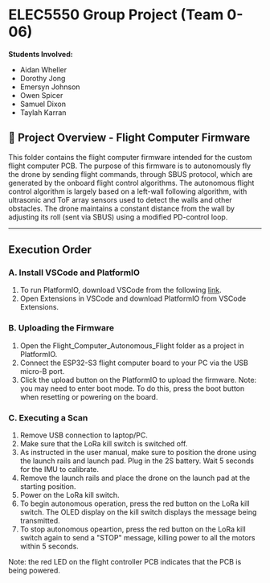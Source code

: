 # ELEC5550 Group Project (Team 0-06)

**Students Involved:**
- Aidan	Wheller
- Dorothy Jong
- Emersyn Johnson
- Owen Spicer
- Samuel Dixon
- Taylah Karran

## 📁 Project Overview - Flight Computer Firmware

This folder contains the flight computer firmware intended for the custom flight computer PCB. The purpose of this firmware is to autonomously fly the drone by sending flight commands, through SBUS protocol, which are generated by the onboard flight control algorithms. The autonomous flight control algorithm is largely based on a left-wall following algorithm, with ultrasonic and ToF array sensors used to detect the walls and other obstacles. The drone maintains a constant distance from the wall by adjusting its roll (sent via SBUS) using a modified PD-control loop.

---
## Execution Order
### **A. Install VSCode and PlatformIO**
1. To run PlatformIO, download VSCode from the following [link](https://platformio.org/platformio-ide).
1. Open Extensions in VSCode and download PlatformIO from VSCode Extensions.

### **B. Uploading the Firmware** 
1. Open the Flight_Computer_Autonomous_Flight folder as a project in PlatformIO.
1. Connect the ESP32-S3 flight computer board to your PC via the USB micro-B port.
1. Click the upload button on the PlatformIO to upload the firmware. Note: you may need to enter boot mode. To do this, press the boot button when resetting or powering on the board.

### **C. Executing a Scan**
1. Remove USB connection to laptop/PC.
2. Make sure that the LoRa kill switch is switched off.
3. As instructed in the user manual, make sure to position the drone using the launch rails and launch pad. Plug in the 2S battery. Wait 5 seconds for the IMU to calibrate.
4. Remove the launch rails and place the drone on the launch pad at the starting position.
5. Power on the LoRa kill switch.
6. To begin autonomous operation, press the red button on the LoRa kill switch. The OLED display on the kill switch displays the message being transmitted.
7. To stop autonomous opeartion, press the red button on the LoRa kill switch again to send a "STOP" message, killing power to all the motors within 5 seconds.

Note: the red LED on the flight controller PCB indicates that the PCB is being powered.

